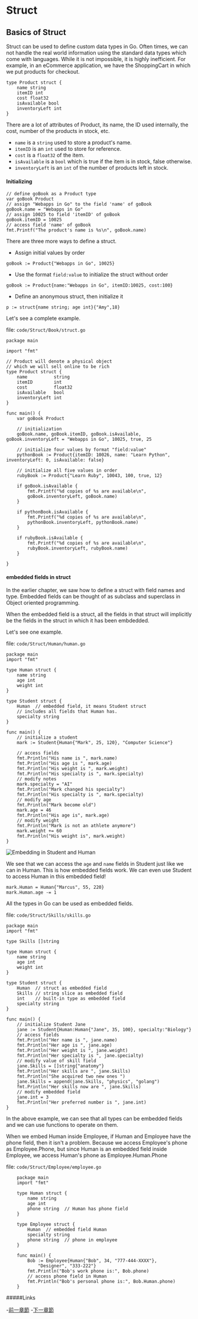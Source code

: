 # Struct

## Basics of Struct

Struct can be used to define custom data types in Go. Often times, we can not handle the real world information using the standard data types which come with languages. While it is not impossible, it is highly inefficient. For example, in an eCommerce application, we have the ShoppingCart in which we put products for checkout.

```golang
type Product struct {
	name string
	itemID int
	cost float32
	isAvailable bool
	inventoryLeft int
}
```
	
There are a lot of attributes of Product, its name, the ID used internally, the cost, number of the products in stock, etc.

- `name` is a `string` used to store a product's name.
- `itemID` is an `int` used to store for reference.
- `cost` is a `float32` of the item.
- `isAvailable` is a `bool` which is true if the item is in stock, false otherwise.
- `inventoryLeft` is an `int` of the number of products left in stock.

#### Initializing

```golang
// define goBook as a Product type
var goBook Product
// assign "Webapps in Go" to the field 'name' of goBook
goBook.name = "Webapps in Go"
// assign 10025 to field 'itemID' of goBook
goBook.itemID = 10025
// access field 'name' of goBook
fmt.Printf("The product's name is %s\n", goBook.name)
```

There are three more ways to define a struct.

- Assign initial values by order

`goBook := Product{"Webapps in Go", 10025}`
	
- Use the format `field:value` to initialize the struct without order

`goBook := Product{name:"Webapps in Go", itemID:10025, cost:100}`

- Define an anonymous struct, then initialize it

`p := struct{name string; age int}{"Amy",18}`
		
Let's see a complete example.

file: `code/Struct/Book/struct.go`
```golang
package main

import "fmt"

// Product will denote a physical object
// which we will sell online to be rich
type Product struct {
	name          string
	itemID        int
	cost          float32
	isAvailable   bool
	inventoryLeft int
}

func main() {
	var goBook Product

	// initialization
	goBook.name, goBook.itemID, goBook.isAvailable, goBook.inventoryLeft = "Webapps in Go", 10025, true, 25

	// initialize four values by format "field:value"
	pythonBook := Product{itemID: 10026, name: "Learn Python", inventoryLeft: 0, isAvailable: false}

	// initialize all five values in order
	rubyBook := Product{"Learn Ruby", 10043, 100, true, 12}

	if goBook.isAvailable {
		fmt.Printf("%d copies of %s are available\n", 
		goBook.inventoryLeft, goBook.name)
	}

	if pythonBook.isAvailable {
		fmt.Printf("%d copies of %s are available\n", 
		pythonBook.inventoryLeft, pythonBook.name)
	}

	if rubyBook.isAvailable {
		fmt.Printf("%d copies of %s are available\n", 
		rubyBook.inventoryLeft, rubyBook.name)
	}

}
```
	
#### embedded fields in struct

In the earlier chapter, we saw how to define a struct with field names and type. Embedded fields can be thought of as subclass and superclass in Object oriented programming.

When the embedded field is a struct, all the fields in that struct will implicitly be the fields in the struct in which it has been embdedded.

Let's see one example.

file: `code/Struct/Human/human.go`
```golang
package main
import "fmt"

type Human struct {
	name string
	age int
	weight int
}

type Student struct {
	Human  // embedded field, it means Student struct
	// includes all fields that Human has.
	specialty string
}

func main() {
	// initialize a student
	mark := Student{Human{"Mark", 25, 120}, "Computer Science"}

	// access fields
	fmt.Println("His name is ", mark.name)
	fmt.Println("His age is ", mark.age)
	fmt.Println("His weight is ", mark.weight)
	fmt.Println("His specialty is ", mark.specialty)
	// modify notes
	mark.specialty = "AI"
	fmt.Println("Mark changed his specialty")
	fmt.Println("His specialty is ", mark.specialty)
	// modify age
	fmt.Println("Mark become old")
	mark.age = 46
	fmt.Println("His age is", mark.age)
	// modify weight
	fmt.Println("Mark is not an athlete anymore")
	mark.weight += 60
	fmt.Println("His weight is", mark.weight)
}
```
	
![Embedding in Student and Human](images/2.4.student_struct.png)

We see that we can access the `age` and `name` fields in Student just like we can in Human. This is how embedded fields work. We can even use Student to access Human in this embedded field!

```golang
mark.Human = Human{"Marcus", 55, 220}
mark.Human.age -= 1
```
	
All the types in Go can be used as embedded fields.

file: `code/Struct/Skills/skills.go`

```golang
package main
import "fmt"

type Skills []string

type Human struct {
	name string
	age int
	weight int
}

type Student struct {
	Human  // struct as embedded field
	Skills // string slice as embedded field
	int    // built-in type as embedded field
	specialty string
}

func main() {
	// initialize Student Jane
	jane := Student{Human:Human{"Jane", 35, 100}, specialty:"Biology"}
	// access fields
	fmt.Println("Her name is ", jane.name)
	fmt.Println("Her age is ", jane.age)
	fmt.Println("Her weight is ", jane.weight)
	fmt.Println("Her specialty is ", jane.specialty)
	// modify value of skill field
	jane.Skills = []string{"anatomy"}
	fmt.Println("Her skills are ", jane.Skills)
	fmt.Println("She acquired two new ones ")
	jane.Skills = append(jane.Skills, "physics", "golang")
	fmt.Println("Her skills now are ", jane.Skills)
	// modify embedded field
	jane.int = 3
	fmt.Println("Her preferred number is ", jane.int)
}
```
	
In the above example, we can see that all types can be embedded fields and we can use functions to operate on them.

When we embed Human inside Employee, if Human and Employee have the phone field, then it isn't a problem. Because we access Employee's phone as Employee.Phone, but since Human is an embedded field inside Employee, we access Human's phone as Employee.Human.Phone

file: `code/Struct/Employee/employee.go`

```golang
	package main
	import "fmt"

	type Human struct {
    	name string
    	age int
    	phone string  // Human has phone field
	}

	type Employee struct {
    	Human  // embedded field Human
    	specialty string
    	phone string  // phone in employee
	}

	func main() {
    	Bob := Employee{Human{"Bob", 34, "777-444-XXXX"}, 
		    "Designer", "333-222"}
    	fmt.Println("Bob's work phone is:", Bob.phone)
    	// access phone field in Human
    	fmt.Println("Bob's personal phone is:", Bob.Human.phone)
	}
```

#####Links

-[前一章節](02.3CntrlStmtFunctions.md)
-[下一章節](02.5ObjectOriented.md)
